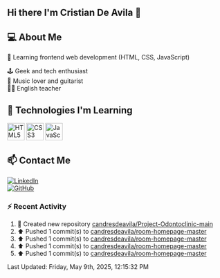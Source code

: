 ## Hi there I'm Cristian De Avila 👋

## 💻 About Me  
🎯 Learning frontend web development (HTML, CSS, JavaScript) 

🕹️ Geek and tech enthusiast   
🎸 Music lover and guitarist  
🧑‍🏫 English teacher  

## 🚀 Technologies I'm Learning  
<p align="left">
  <img src="https://cdn.jsdelivr.net/gh/devicons/devicon/icons/html5/html5-original.svg" alt="HTML5" width="40" height="40"/>
  <img src="https://cdn.jsdelivr.net/gh/devicons/devicon/icons/css3/css3-original.svg" alt="CSS3" width="40" height="40"/>
  <img src="https://cdn.jsdelivr.net/gh/devicons/devicon/icons/javascript/javascript-original.svg" alt="JavaScript" width="40" height="40"/>
</p>

## 📫 Contact Me  
[![LinkedIn](https://img.shields.io/badge/LinkedIn-0077B5?style=for-the-badge&logo=linkedin&logoColor=white)](https://www.linkedin.com/in/cristiandeavilacd/)  
[![GitHub](https://img.shields.io/badge/GitHub-181717?style=for-the-badge&logo=github&logoColor=white)](https://github.com/candresdeavila)  

### :zap: Recent Activity
<!--RECENT_ACTIVITY:start-->
1. 📔 Created new repository [candresdeavila/Project-Odontoclinic-main](https://github.com/candresdeavila/Project-Odontoclinic-main)<br>
2. ⬆️ Pushed 1 commit(s) to [candresdeavila/room-homepage-master](https://github.com/candresdeavila/room-homepage-master)<br>
3. ⬆️ Pushed 1 commit(s) to [candresdeavila/room-homepage-master](https://github.com/candresdeavila/room-homepage-master)<br>
4. ⬆️ Pushed 1 commit(s) to [candresdeavila/room-homepage-master](https://github.com/candresdeavila/room-homepage-master)<br>
5. ⬆️ Pushed 1 commit(s) to [candresdeavila/room-homepage-master](https://github.com/candresdeavila/room-homepage-master)<br>
<!--RECENT_ACTIVITY:end-->
<!--RECENT_ACTIVITY:last_update-->
Last Updated: Friday, May 9th, 2025, 12:15:32 PM
<!--RECENT_ACTIVITY:last_update_end-->
